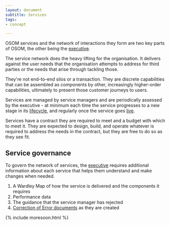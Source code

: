 ```yaml
---
layout: document
subtitle: Services
tags:
- concept

---
```

OSOM services and the network of interactions they form are two key parts of OSOM, the other being the [executive](/executive).

The service network does the heavy lifting for the organisation. It delivers against the user needs that the organisation attempts to address for third parties or the needs that arise through tackling those.

They're not end-to-end silos or a transaction. They are discrete capabilities that can be assembled as components by other, increasingly higher-order capabilities, ultimately to present those customer journeys to users.

Services are managed by service managers and are periodically assessed by the executive - at minimum each time the service progresses to a new stage in its [lifecycle](/lifecycle/), and regularly once the service goes [live](/lifecycle/#live).

Services have a contract they are required to meet and a budget with which to meet it. They are expected to design, build, and operate whatever is required to address the needs in the contract, but they are free to do so as they see fit.

## Service governance

To govern the network of services, the [executive](/executive) requires additional information about each service that helps them understand and make changes when needed.

1. A Wardley Map of how the service is delivered and the components it requires
2. Performance data
3. The guidance that the service manager has rejected
4. [Correction of Error documents](/coe-document/) as they are created

{% include moresoon.html %}